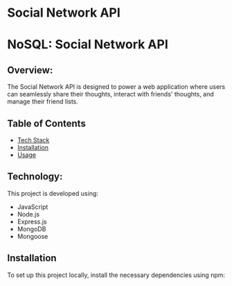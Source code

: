 # Social Network API
# NoSQL: Social Network API

## Overview:

The Social Network API is designed to power a web application where users can seamlessly share their thoughts, interact with friends' thoughts, and manage their friend lists.

## Table of Contents

- [Tech Stack](#Technology)
- [Installation](#installation)
- [Usage](#usage)

## Technology:

This project is developed using:

- JavaScript
- Node.js
- Express.js
- MongoDB
- Mongoose

## Installation

To set up this project locally, install the necessary dependencies using npm:

